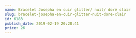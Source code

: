 ```yaml
---
name: Bracelet Josepha en cuir glitter/ nuit/ doré clair
slug: bracelet-josepha-en-cuir-glitter-nuit-dore-clair
id: 6183
publish_date: 2019-02-19 20:28:41
price: 26
---
```


